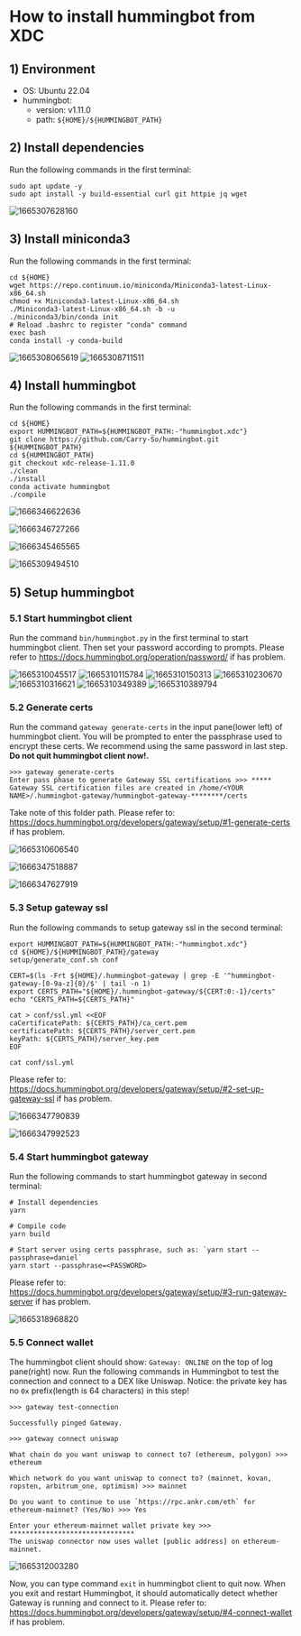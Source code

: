 # How to install hummingbot from XDC

## 1) Environment

-   OS: Ubuntu 22.04
-   hummingbot:
    -   version: v1.11.0
    -   path: `${HOME}/${HUMMINGBOT_PATH}`

## 2) Install dependencies

Run the following commands in the first terminal:

```shell
sudo apt update -y
sudo apt install -y build-essential curl git httpie jq wget
```

![1665307628160](https://user-images.githubusercontent.com/7695325/194749045-a898869c-e6a3-425b-91f7-608d4a18f200.png)

## 3) Install miniconda3

Run the following commands in the first terminal:

```shell
cd ${HOME}
wget https://repo.continuum.io/miniconda/Miniconda3-latest-Linux-x86_64.sh
chmod +x Miniconda3-latest-Linux-x86_64.sh
./Miniconda3-latest-Linux-x86_64.sh -b -u
./miniconda3/bin/conda init
# Reload .bashrc to register "conda" command
exec bash
conda install -y conda-build
```

![1665308065619](https://user-images.githubusercontent.com/7695325/194749317-91b1e182-4f92-452b-b4a6-f8de1a0afba0.png)
![1665308711511](https://user-images.githubusercontent.com/7695325/194749800-23c0f94c-1ab4-491e-bcb4-7b6f393391e1.png)

## 4) Install hummingbot

Run the following commands in the first terminal:

```shell
cd ${HOME}
export HUMMINGBOT_PATH=${HUMMINGBOT_PATH:-"hummingbot.xdc"}
git clone https://github.com/Carry-So/hummingbot.git ${HUMMINGBOT_PATH}
cd ${HUMMINGBOT_PATH}
git checkout xdc-release-1.11.0
./clean
./install
conda activate hummingbot
./compile
```

![1666346622636](https://user-images.githubusercontent.com/7695325/197170438-aaa49853-5e30-4266-8faf-cf241be7fca7.png)

![1666346727266](https://user-images.githubusercontent.com/7695325/197170796-6e94e216-e3f0-4267-aaae-b5e8b8dfa984.png)

![1666345465565](https://user-images.githubusercontent.com/7695325/197166446-2347dcc6-027b-49e8-958a-2208fc7c6df2.png)

![1665309494510](https://user-images.githubusercontent.com/7695325/194750376-120b51c6-b99b-4062-a874-db30e1ec3c0b.png)

## 5) Setup hummingbot

### 5.1 Start hummingbot client

Run the command `bin/hummingbot.py` in the first terminal to start hummingbot client. Then set your password according to prompts. Please refer to https://docs.hummingbot.org/operation/password/ if has problem.

![1665310045517](https://user-images.githubusercontent.com/7695325/194750757-cc1f6d9e-e2ce-46e8-9e7e-db09a613e97b.png)
![1665310115784](https://user-images.githubusercontent.com/7695325/194750805-b9085783-4e7d-437e-b7c1-49f7b40d10bd.png)
![1665310150313](https://user-images.githubusercontent.com/7695325/194750835-dd2c9bc9-1bc3-44dd-a4aa-fb9c0b343a25.png)
![1665310230670](https://user-images.githubusercontent.com/7695325/194750908-c55d1317-a7b2-4dd7-96e5-baafa05e2bf4.png)
![1665310316621](https://user-images.githubusercontent.com/7695325/194750953-baa2ac96-7c27-4306-9152-74b53575e68a.png)
![1665310349389](https://user-images.githubusercontent.com/7695325/194750973-30031034-91ec-4041-9559-e300220ed366.png)
![1665310389794](https://user-images.githubusercontent.com/7695325/194750995-f6dd4e78-2e7e-45ce-8aef-4d6be6bf180e.png)

### 5.2 Generate certs

Run the command `gateway generate-certs` in the input pane(lower left) of hummingbot client. You will be prompted to enter the passphrase used to encrypt these certs. We recommend using the same password in last step. **Do not quit hummingbot client now!.**

```text
>>> gateway generate-certs
Enter pass phase to generate Gateway SSL certifications >>> *****
Gateway SSL certification files are created in /home/<YOUR NAME>/.hummingbot-gateway/hummingbot-gateway-********/certs
```

Take note of this folder path. Please refer to: https://docs.hummingbot.org/developers/gateway/setup/#1-generate-certs if has problem.

![1665310606540](https://user-images.githubusercontent.com/7695325/194751175-f8c00800-32b9-46ce-a7fb-09abf2e61f62.png)

![1666347518887](https://user-images.githubusercontent.com/7695325/197173513-4d3b4ee9-24bd-4b8d-8e99-dad6034e3b09.png)

![1666347627919](https://user-images.githubusercontent.com/7695325/197173807-0230cd08-820e-4bf4-b148-40f113a8b262.png)

### 5.3 Setup gateway ssl

Run the following commands to setup gateway ssl in the second terminal:

```shell
export HUMMINGBOT_PATH=${HUMMINGBOT_PATH:-"hummingbot.xdc"}
cd ${HOME}/${HUMMINGBOT_PATH}/gateway
setup/generate_conf.sh conf

CERT=$(ls -Frt ${HOME}/.hummingbot-gateway | grep -E '^hummingbot-gateway-[0-9a-z]{8}/$' | tail -n 1)
export CERTS_PATH="${HOME}/.hummingbot-gateway/${CERT:0:-1}/certs"
echo "CERTS_PATH=${CERTS_PATH}"

cat > conf/ssl.yml <<EOF
caCertificatePath: ${CERTS_PATH}/ca_cert.pem
certificatePath: ${CERTS_PATH}/server_cert.pem
keyPath: ${CERTS_PATH}/server_key.pem
EOF

cat conf/ssl.yml
```

Please refer to: https://docs.hummingbot.org/developers/gateway/setup/#2-set-up-gateway-ssl if has problem.

![1666347790839](https://user-images.githubusercontent.com/7695325/197174333-537f5005-259c-4a34-8508-4bd97c368080.png)

![1666347992523](https://user-images.githubusercontent.com/7695325/197174853-0772bffe-48e2-42ba-b911-7ada2d65caca.png)

### 5.4 Start hummingbot gateway

Run the following commands to start hummingbot gateway in second terminal:

```shell
# Install dependencies
yarn

# Compile code
yarn build

# Start server using certs passphrase, such as: `yarn start --passphrase=daniel`
yarn start --passphrase=<PASSWORD>
```

Please refer to: https://docs.hummingbot.org/developers/gateway/setup/#3-run-gateway-server if has problem.

![1665318968820](https://user-images.githubusercontent.com/7695325/194757180-372b50e5-e134-484d-bc87-e94b353ea0d5.png)

### 5.5 Connect wallet

The hummingbot client should show: `Gateway: ONLINE` on the top of log pane(right) now. Run the following commands in Hummingbot to test the connection and connect to a DEX like Uniswap. Notice: the private key has no `0x` prefix(length is 64 characters) in this step!

```text
>>> gateway test-connection

Successfully pinged Gateway.

>>> gateway connect uniswap

What chain do you want uniswap to connect to? (ethereum, polygon) >>> ethereum

Which network do you want uniswap to connect to? (mainnet, kovan, ropsten, arbitrum_one, optimism) >>> mainnet

Do you want to continue to use `https://rpc.ankr.com/eth` for ethereum-mainnet? (Yes/No) >>> Yes

Enter your ethereum-mainnet wallet private key >>> *******************************
The uniswap connector now uses wallet [public address] on ethereum-mainnet.
```

![1665312003280](https://user-images.githubusercontent.com/7695325/194752175-86ad2ab0-1584-4c89-938d-ddb6219e878e.png)

Now, you can type command `exit` in hummingbot client to quit now. When you exit and restart Hummingbot, it should automatically detect whether Gateway is running and connect to it. Please refer to: https://docs.hummingbot.org/developers/gateway/setup/#4-connect-wallet if has problem.
